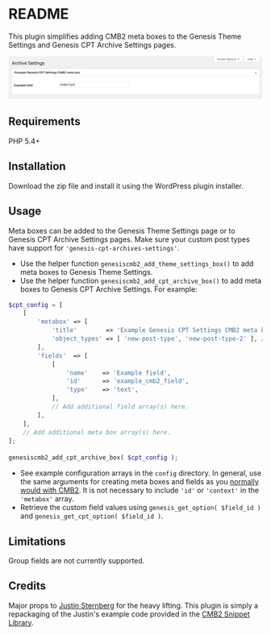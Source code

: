 # README #

This plugin simplifies adding CMB2 meta boxes to the Genesis Theme Settings and Genesis CPT Archive Settings pages.

![Genesis CPT Archive Settings screenshot](screenshot.jpg "Example CMB2 meta box added to Genesis CPT Archive Settings.")

## Requirements
PHP 5.4+

## Installation

Download the zip file and install it using the WordPress plugin installer.

## Usage

Meta boxes can be added to the Genesis Theme Settings page or to Genesis CPT Archive Settings pages.  Make sure your custom post types have support for `'genesis-cpt-archives-settings'`.

- Use the helper function `genesiscmb2_add_theme_settings_box()` to add meta boxes to Genesis Theme Settings.
- Use the helper function `genesiscmb2_add_cpt_archive_box()` to add meta boxes to Genesis CPT Archive Settings. For example:
```php
$cpt_config = [
	[
		'metabox' => [
			'title'        => 'Example Genesis CPT Settings CMB2 meta box', // String. Translation function is handled by the class.
			'object_types' => [ 'new-post-type', 'new-post-type-2' ], // Array. CPT slug(s).
		],
		'fields'  => [
			[
				'name'    => 'Example field',
				'id'      => 'example_cmb2_field',
				'type'    => 'text',
			],
			// Add additional field array(s) here.
		],
	],
	// Add additional meta box array(s) here.
];

genesiscmb2_add_cpt_archive_box( $cpt_config );
```
- See example configuration arrays in the `config` directory. In general, use the same arguments for creating meta boxes and fields as you [normally would with CMB2](https://github.com/CMB2/CMB2/wiki/Basic-Usage#create-a-metabox). It is not necessary to include `'id'` or `'context'` in the `'metabox'` array.
- Retrieve the custom field values using `genesis_get_option( $field_id )` and `genesis_get_cpt_option( $field_id )`.

## Limitations
Group fields are not currently supported.

## Credits
Major props to [Justin Sternberg](https://twitter.com/Jtsternberg) for the heavy lifting.  This plugin is simply a repackaging of the Justin's example code provided in the [CMB2 Snippet Library](https://github.com/CMB2/CMB2-Snippet-Library/tree/master/options-and-settings-pages).
